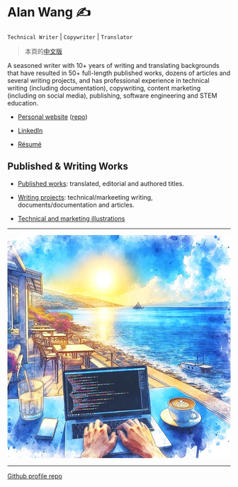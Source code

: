 # Alan Wang ✍️

`Technical Writer` | `Copywriter` | `Translator`

> 本頁的[中文版](https://github.com/alankrantas/alankrantas/blob/main/README-ZH-TW.md)

A seasoned writer with 10+ years of writing and translating backgrounds that have resulted in 50+ full-length published works, dozens of articles and several writing projects, and has professional experience in technical writing (including documentation), copywriting, content marketing (including on social media), publishing, software engineering and STEM education.

- [Personal website](https://alankrantas.github.io/) ([repo](https://github.com/alankrantas/alankrantas.github.io))

- [LinkedIn](https://www.linkedin.com/in/alankrantas/)

- [Résumé](https://www.cake.me/krantas)

## Published & Writing Works

- [Published works](https://github.com/alankrantas/alankrantas/blob/main/works/published.md): translated, editorial and authored titles.

- [Writing projects](https://github.com/alankrantas/alankrantas/blob/main/works/projects.md): technical/markeeting writing, documents/documentation and articles.

- [Technical and marketing illustrations](https://github.com/alankrantas/alankrantas/blob/main/works/illustration.md)

---

![profile](profile.jpg)

---

[Github profile repo](https://github.com/alankrantas/alankrantas)
